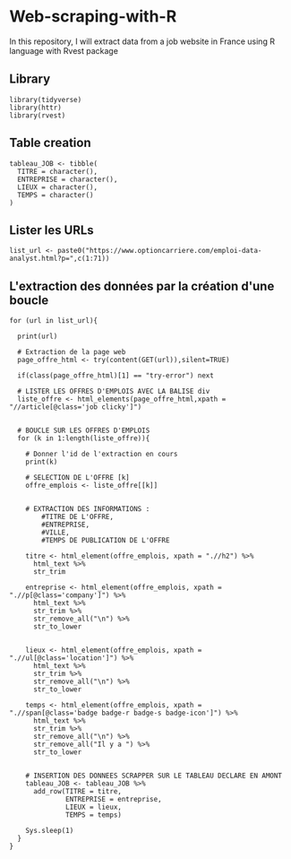 # Web-scraping-with-R
In this repository, I will extract data from a job website in France using R language with Rvest package

## Library

```{r, eval = FALSE}
library(tidyverse)
library(httr)
library(rvest)
```

## Table creation

```{r, eval = FALSE}
tableau_JOB <- tibble(
  TITRE = character(),
  ENTREPRISE = character(),
  LIEUX = character(),
  TEMPS = character()
)
```

## Lister les URLs

```{r, eval = FALSE}
list_url <- paste0("https://www.optioncarriere.com/emploi-data-analyst.html?p=",c(1:71))
```

## L'extraction des données par la création d'une boucle 

```{r, message = FALSE}
for (url in list_url){
  
  print(url)
  
  # Extraction de la page web
  page_offre_html <- try(content(GET(url)),silent=TRUE)
  
  if(class(page_offre_html)[1] == "try-error") next
  
  # LISTER LES OFFRES D'EMPLOIS AVEC LA BALISE div
  liste_offre <- html_elements(page_offre_html,xpath = "//article[@class='job clicky']")
  
  
  # BOUCLE SUR LES OFFRES D'EMPLOIS
  for (k in 1:length(liste_offre)){
    
    # Donner l'id de l'extraction en cours
    print(k)
    
    # SELECTION DE L'OFFRE [k]
    offre_emplois <- liste_offre[[k]]
    
    
    # EXTRACTION DES INFORMATIONS : 	
        #TITRE DE L'OFFRE, 
        #ENTREPRISE, 
        #VILLE, 
        #TEMPS DE PUBLICATION DE L'OFFRE
    
    titre <- html_element(offre_emplois, xpath = ".//h2") %>%
      html_text %>%
      str_trim 
    
    entreprise <- html_element(offre_emplois, xpath = ".//p[@class='company']") %>% 
      html_text %>%
      str_trim %>%
      str_remove_all("\n") %>%
      str_to_lower
    
    
    lieux <- html_element(offre_emplois, xpath = ".//ul[@class='location']") %>%
      html_text %>%
      str_trim %>%
      str_remove_all("\n") %>%
      str_to_lower
    
    temps <- html_element(offre_emplois, xpath = ".//span[@class='badge badge-r badge-s badge-icon']") %>% 
      html_text %>%
      str_trim %>%
      str_remove_all("\n") %>%
      str_remove_all("Il y a ") %>%
      str_to_lower
    
    
    # INSERTION DES DONNEES SCRAPPER SUR LE TABLEAU DECLARE EN AMONT
    tableau_JOB <- tableau_JOB %>% 
      add_row(TITRE = titre,
              ENTREPRISE = entreprise,
              LIEUX = lieux,
              TEMPS = temps)
    
    Sys.sleep(1)
  }
}
```
